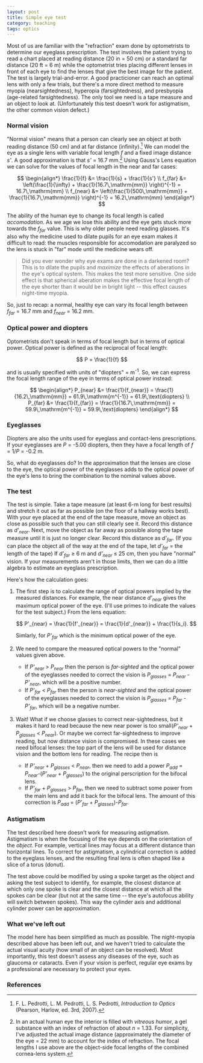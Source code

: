 ```yaml
---
layout: post
title: Simple eye test
category: teaching
tags: optics
---
```

Most of us are familiar with the "refraction" exam done by optometrists to determine our eyeglass prescription.  The test involves the patient trying to read a chart placed at reading distance (20 in = 50 cm) or a standard far distance (20 ft = 6 m) while the optometrist tries placing different lenses in front of each eye to find the lenses that give the best image for the patient.
The test is largely trial-and-error.  A good practicioner can reach an optimal lens with only a few trials, but there's a more direct method to measure myopia (nearsightedness), hyperopia (farsightedness), and presbyopia (age-related farsightedness).  The only tool we need is a tape measure and an object to look at.  (Unfortunately this test doesn't work for astigmatism, the other common vision defect.)

### Normal vision
"Normal vision" means that a person can clearly see an object at both reading distance (50 cm) and at far distance (infinity).[^1]  We can model the eye as a single lens with variable focal length *f* and a fixed image distance *s'*.  A good approximation is that *s'* = 16.7 mm.[^2]  Using Gauss's Lens equation we can solve for the values of focal length in the near and far cases:

$$
\begin{align*}
\frac{1}{f} &= \frac{1}{s} + \frac{1}{s'} \\
f_{far} &= \left(\frac{1}{\infty} + \frac{1}{16.7\,\mathrm{mm}} \right)^{-1} = 16.7\,\mathrm{mm} \\
f_{near} &= \left(\frac{1}{500\,\mathrm{mm}} + \frac{1}{16.7\,\mathrm{mm}} \right)^{-1} = 16.2\,\mathrm{mm} 
\end{align*}
$$

The ability of the human eye to change its focal length is called *accomodation*.  As we age we lose this ability and the eye gets stuck more towards the *f<sub>far</sub>* value.  This is why older people need reading glasses.  It's also why the medicine used to dilate pupils for an eye exam makes it difficult to read: the muscles responsible for accomodation are paralyzed so the lens is stuck in "far" mode until the medicine wears off.

> Did you ever wonder why eye exams are done in a darkened room?  This is to dilate the pupils and *maximize* the effects of aberations in the eye's optical system.  This makes the test more sensitive.  One side effect is that spherical aberation makes the effective focal length of the eye shorter than it would be in bright light -- this effect causes night-time myopia.

So, just to recap: a normal, healthy eye can vary its focal length between *f<sub>far</sub>* = 16.7 mm and *f<sub>near</sub>* = 16.2 mm.

### Optical power and diopters
Optometrists don't speak in terms of focal length but in terms of optical power.  Optical power is defined as the reciprocal of focal length:

$$
P = \frac{1}{f}
$$

and is usually specified with units of "diopters" = m<sup>-1</sup>.  So, we can express the focal length range of the eye in terms of optical power instead:

$$
\begin{align*}
P_{near} &= \frac{1}{f_{near}} = \frac{1}{16.2\,\mathrm{mm}} = 61.9\,\mathrm{m^{-1}} = 61.9\,\text{diopters} \\
P_{far} &= \frac{1}{f_{far}} = \frac{1}{16.7\,\mathrm{mm}} = 59.9\,\mathrm{m^{-1}} = 59.9\,\text{diopters} 
\end{align*}
$$

### Eyeglasses

Diopters are also the units used for eyeglass and contact-lens prescriptions.  If your eyeglasses are *P* = -5.00 diopters, then they
have a focal length of *f* = 1/*P* = -0.2 m.

So, what do eyeglasses do?  In the approximation that the lenses are close to the eye, the optical power of the eyeglasses adds to the optical power of the eye's lens to bring the combination to the nominal values above.

### The test
The test is simple.  Take a tape measure (at least 6-m long for best results) and stretch it out as far as possible (on the floor of a hallway works best).  With your eye placed at the end of the tape measure, move an object as close as possible such that you can still clearly see it.  Record this distance as *d'<sub>near</sub>*.  Next, move the object as far away as possible along the tape measure until it is just no longer clear.  Record this distance as *d'<sub>far</sub>*.  (If you can place the object all of the way at the end of the tape, let *d'<sub>far</sub>* = the length of the tape)  If *d'<sub>far</sub>* &ge; 6 m and *d'<sub>near</sub>* &le; 25 cm, then you have "normal" vision.  If your measurements aren't in those limits, then we can do a little algebra to estimate an eyeglass prescription.

Here's how the calculation goes:

1. The first step is to calculate the range of optical powers implied by the measured distances.  For example, the near distance *d'<sub>near</sub>* gives the maximum optical power of the eye.  (I'll use primes to indicate the values for the test subject.)  From the lens equation:

    $$
    P'_{near} = \frac{1}{f'_{near}} = \frac{1}{d'_{near}} + \frac{1}{s_i}.
    $$

    Simlarly, for *P'<sub>far</sub>* which is the minimum optical power of the eye.

2. We need to compare the measured optical powers to the "normal" values given above.
    * If *P'<sub>near</sub>* > *P<sub>near</sub>* then the person is *far-sighted* and the optical power of the eyeglasses needed to correct the vision is *P<sub>glasses</sub>* = *P<sub>near</sub>* - *P'<sub>near</sub>*, which will be a positive number.
    * If *P'<sub>far</sub>* < *P<sub>far</sub>* then the person is *near-sighted* and the optical power of the eyeglasses needed to correct the vision is *P<sub>glasses</sub>* = *P<sub>far</sub>* - *P'<sub>far</sub>*, which will be a negative number.

3. Wait!  What if we choose glasses to correct near-sightedness, but it makes it hard to read because the new near power is too small(*P'<sub>near</sub>* + *P<sub>glasses</sub>* < *P<sub>near</sub>*).  Or maybe we correct far-sightedness to improve reading, but now distance vision is compromised.  In these cases we need bifocal lenses: the top part of the lens will be used for distance vision and the bottom lens for reading.  The recipe then is
    * If *P'<sub>near</sub>* + *P<sub>glasses</sub>* < *P<sub>near</sub>*, then we need to add a power *P<sub>add</sub>* = *P<sub>near</sub>*-(*P'<sub>near</sub>* + *P<sub>glasses</sub>*) to the original perscription for the bifocal lens.
    * If *P'<sub>far</sub>* + *P<sub>glasses</sub>* > *P<sub>far</sub>*, then we need to subtract some power from the main lens and add it back for the bifocal lens.  The amount of this correction is *P<sub>add</sub>* = (*P'<sub>far</sub>* + *P<sub>glasses</sub>*)-*P<sub>far</sub>*.

### Astigmatism
The test described here doesn't work for measuring astigmatism.  Astigmatism is when the focusing of the eye depends on the orientation of the *object*.  For example, vertical lines may focus at a different distance than horizontal lines.  To correct for astigmatism, a cylindrical correction is added to the eyeglass lenses, and the resulting final lens is often shaped like a slice of a torus (donut).

The test above could be modified by using a spoke target as the object and asking the test subject to identify, for example, the closest distance at which only one spoke is clear and the closest distance at which all the spokes can be clear (but not at the same time -- the eye's autofocus ability will switch between spokes).  This way the cylinder axis and additional cylinder power can be approximation.

### What we've left out
The model here has been simplified as much as possible.  The night-myopia described above has been left out, and we haven't tried to calculate the actual visual acuity (how small of an object can be resolved).
Most importantly, this test doesn't assess any diseases of the eye, such as glaucoma or cataracts.  Even if your vision is perfect, regular eye exams by a professional are necessary to protect your eyes.

### References
[^1]: F. L. Pedrotti, L. M. Pedrotti, L. S. Pedrotti, *Introduction to Optics* (Pearson, Harlow, ed. 3rd, 2007).

[^2]: In an actual human eye the interior is filled with *vitreous humor*, a gel substance with an index of refraction of about *n* = 1.33.  For simplicity, I've adjusted the actual image distance (approximately the diameter of the eye = 22 mm) to account for the index of refraction.  The focal lengths I use above are the object-side focal lengths of the combined cornea-lens system.
